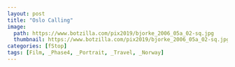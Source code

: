 ```yaml
---
layout: post
title: "Oslo Calling"
image:
  path: https://www.botzilla.com/pix2019/bjorke_2006_05a_02-sq.jpg
  thumbnail: https://www.botzilla.com/pix2019/bjorke_2006_05a_02-sq.jpg
categories: [fStop]
tags: [Film, _Phase4, _Portrait, _Travel, _Norway]
---
```

